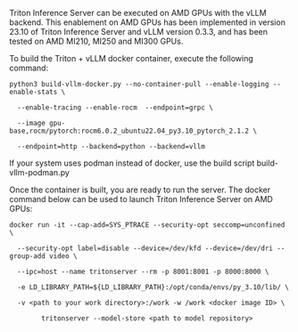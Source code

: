 Triton Inference Server can be executed on AMD GPUs with the vLLM backend. This enablement on AMD GPUs has been implemented in version 23.10 of Triton Inference Server and vLLM version 0.3.3, and has been tested on AMD MI210, MI250 and MI300 GPUs.

To build the Triton + vLLM docker container, execute the following command:

```
python3 build-vllm-docker.py --no-container-pull --enable-logging --enable-stats \

  --enable-tracing --enable-rocm  --endpoint=grpc \

  --image gpu-base,rocm/pytorch:rocm6.0.2_ubuntu22.04_py3.10_pytorch_2.1.2 \

  --endpoint=http --backend=python --backend=vllm
```

If your system uses podman instead of docker, use the build script build-vllm-podman.py

Once the container is built, you are ready to run the server. The docker command below can be used to launch Triton Inference Server on AMD GPUs:

```
docker run -it --cap-add=SYS_PTRACE --security-opt seccomp=unconfined \

  --security-opt label=disable --device=/dev/kfd --device=/dev/dri --group-add video \

  --ipc=host --name tritonserver --rm -p 8001:8001 -p 8000:8000 \

  -e LD_LIBRARY_PATH=${LD_LIBRARY_PATH}:/opt/conda/envs/py_3.10/lib/ \

  -v <path to your work directory>:/work -w /work <docker image ID> \

        tritonserver --model-store <path to model repository>
```

